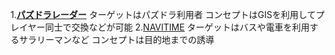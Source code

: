 1.[**パズドラレーダー**](https://padr.gungho.jp/)
ターゲットはパズドラ利用者
コンセプトはGISを利用してプレイヤー同士で交換などが可能
2.[NAVITIME](https://www.navitime.co.jp/)
ターゲットはバスや電車を利用するサラリーマンなど
コンセプトは目的地までの誘導
